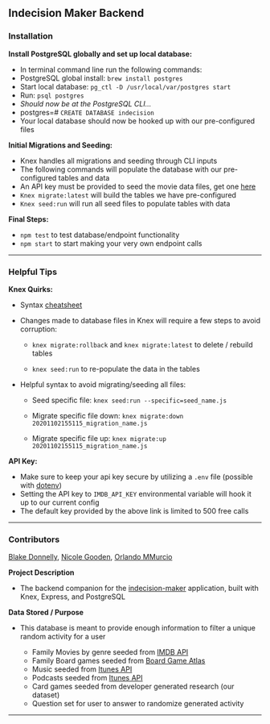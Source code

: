 ## Indecision Maker Backend 

### Installation

**Install PostgreSQL globally and set up local database:**

* In terminal command line run the following commands:
* PostgreSQL global install: `brew install postgres` 
* Start local database: `pg_ctl -D /usr/local/var/postgres start`
* Run: `psql postgres`
* *Should now be at the PostgreSQL CLI...*
* postgres=# `CREATE DATABASE indecision`
* Your local database should now be hooked up with our pre-configured files

**Initial Migrations and Seeding:**

* Knex handles all migrations and seeding through CLI inputs
* The following commands will populate the database with our pre-configured tables and data 
* An API key must be provided to seed the movie data files, get one [here](https://rapidapi.com/blog/lp/imdb-api/)
* `Knex migrate:latest` will build the tables we have pre-configured
* `Knex seed:run`  will run all seed files to populate tables with data

**Final Steps:**

* `npm test` to test database/endpoint functionality
* `npm start` to start making your very own endpoint calls

---

### Helpful Tips

**Knex Quirks:**

* Syntax [cheatsheet](https://devhints.io/knex)

* Changes made to database files in Knex will require a few steps to avoid corruption:
  * `knex migrate:rollback` and `knex migrate:latest` to delete / rebuild tables 

  * `knex seed:run` to re-populate the data in the tables


* Helpful syntax to avoid migrating/seeding all files:
  * Seed specific file: `knex seed:run --specific=seed_name.js`

  * Migrate specific file down: `knex migrate:down 20201102155115_migration_name.js`
  
  * Migrate specific file up: `knex migrate:up 20201102155115_migration_name.js`


**API Key:** 

* Make sure to keep your api key secure by utilizing a `.env` file (possible with [dotenv](https://www.npmjs.com/package/dotenv))
* Setting the API key to `IMDB_API_KEY` environmental variable will hook it up to our current config
* The default key provided by the above link is limited to 500 free calls


---

### Contributors

[Blake Donnelly](https://github.com/BlakeDonn), [Nicole Gooden](https://github.com/nicolegooden), [Orlando MMurcio](https://github.com/Atos20)

**Project Description**

* The backend companion for the [indecision-maker](https://github.com/nicolegooden/indecision-maker) application, built with Knex, Express, and PostgreSQL 

**Data Stored / Purpose**

* This database is meant to provide enough information to filter a unique random activity for a user

  * Family Movies by genre seeded from [IMDB API](https://rapidapi.com/blog/lp/imdb-api/)
  * Family Board games seeded from [Board Game Atlas](https://www.boardgameatlas.com/api/docs)
  * Music seeded from [Itunes API](https://www.boardgameatlas.com/api/docs)
  * Podcasts seeded from [Itunes API](https://www.boardgameatlas.com/api/docs)
  * Card games seeded from developer generated research (our dataset)
  * Question set for user to answer to randomize generated activity
___

